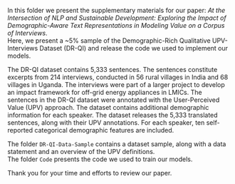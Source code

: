 In this folder we present the supplementary materials for our paper: *At the Intersection of NLP and Sustainable Development: Exploring the Impact of Demographic-Aware Text Representations in Modeling Value on a Corpus of Interviews*.  
Here, we present a ~5% sample of the Demographic-Rich Qualitative UPV-Interviews Dataset (DR-QI) and release the code we used to implement our models. 

The DR-QI dataset contains 5,333 sentences. The sentences  constitute  excerpts  from  214  interviews,  conducted in 56 rural villages in India and 68 villages in Uganda. The interviews were part of a larger project to develop an impact framework for off-grid energy appliances in LMICs. The sentences in the DR-QI dataset were annotated with the User-Perceived Value (UPV) approach. The dataset contains additional demographic information for each speaker. The dataset releases the 5,333 translated sentences, along with their UPV annotations. For each speaker, ten self-reported categorical demographic features are included.

The folder `DR-QI-Data-Sample` contains a dataset sample, along with a data statement and an overview of the UPV definitions.  
The folder `Code` presents the code we used to train our models. 

Thank you for your time and efforts to review our paper.